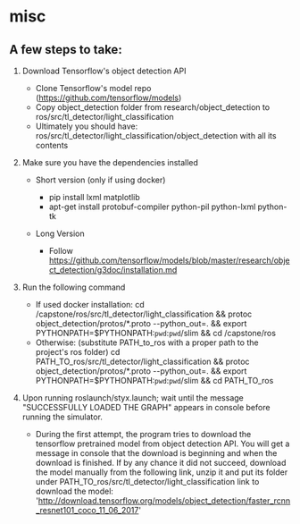 # misc

## A few steps to take:
1. Download Tensorflow's object detection API
	* Clone Tensorflow's model repo
      (https://github.com/tensorflow/models)
	* Copy object_detection folder from research/object_detection to
	  ros/src/tl_detector/light_classification
	* Ultimately you should have:
	  ros/src/tl_detector/light_classification/object_detection
	  with all its contents
	  
2. Make sure you have the dependencies installed
	* Short version (only if using docker)
	  * pip install lxml matplotlib
      * apt-get install protobuf-compiler python-pil python-lxml
        python-tk
		
	* Long Version
	  + Follow https://github.com/tensorflow/models/blob/master/research/object_detection/g3doc/installation.md

3. Run the following command
	* If used docker installation:
	  cd /capstone/ros/src/tl_detector/light_classification && protoc object_detection/protos/*.proto --python_out=. && export PYTHONPATH=$PYTHONPATH:`pwd`:`pwd`/slim && cd /capstone/ros
	* Otherwise: (substitute PATH_to_ros with a proper path to the
	  project's ros folder)
	  cd PATH_TO_ros/src/tl_detector/light_classification && protoc object_detection/protos/*.proto --python_out=. && export PYTHONPATH=$PYTHONPATH:`pwd`:`pwd`/slim && cd PATH_TO_ros

4. Upon running roslaunch/styx.launch; wait until the message
"SUCCESSFULLY LOADED THE GRAPH" appears in console before running the
simulator.
	* During the first attempt, the program tries to download the
      tensorflow pretrained model from object detection API. You will
      get a message in console that the download is beginning and when
      the download is finished. If by any chance it did not succeed,
      download the model manually from the following link, unzip it
      and put its folder under
      PATH_TO_ros/src/tl_detector/light_classification
	  link to download the model:
	  'http://download.tensorflow.org/models/object_detection/faster_rcnn_resnet101_coco_11_06_2017'
